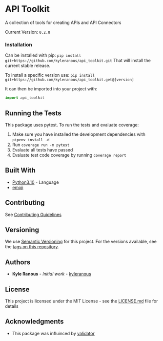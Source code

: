 # API Toolkit

A collection of tools for creating APIs and API Connectors

Current Version: `0.2.0`

### Installation

Can be installed with pip:
`pip install git+https://github.com/kyleranous/api_toolkit.git`
That will install the current stable release.

To install a specific version use:
`pip install git+https://github.com/kyleranous/api_toolkit.get@[version]`

It can then be imported into your project with:
```python
import api_toolkit
```

## Running the Tests

This package uses pytest. To run the tests and evaluate coverage:
1. Make sure you have installed the development dependencies with `pipenv install -d`
2. Run `coverage run -m pytest`
3. Evaluate all tests have passed
4. Evaluate test code coverage by running `coverage report`

## Built With

* [Python3.10](https://www.python.org/downloads/release/python-3100/) - Language
* [emoji](https://pypi.org/project/emoji/)

## Contributing

See [Contributing Guidelines](docs/contributing.md)


## Versioning

We use [Semantic Versioning](https://semver.org/) for this project. For the versions available, see the [tags on this repository](https://github.com/your/project/tags).

## Authors

* **Kyle Ranous** - *Initial work* - [kyleranous](https://github.com/kyleranous)


## License

This project is licensed under the MIT License - see the [LICENSE.md](LICENSE.md) file for details

## Acknowledgments

* This package was influinced by [validator](https://pypi.org/project/validator/)
